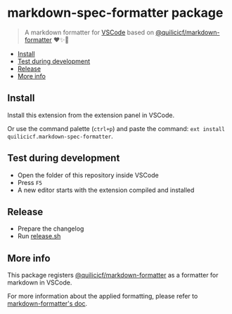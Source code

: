 <!-- Formatted by https://github.com/quilicicf/markdown-formatter -->

# markdown-spec-formatter package

> A markdown formatter for [VSCode](https://code.visualstudio.com/) based on [@quilicicf/markdown-formatter](https://github.com/quilicicf/markdown-formatter) ❤️✨🦄

<!-- TOC START min:2 max:4 -->

* [Install](#install)
* [Test during development](#test-during-development)
* [Release](#release)
* [More info](#more-info)

<!-- TOC END -->

## Install

Install this extension from the extension panel in VSCode.

Or use the command palette (`ctrl+p`) and paste the command: `ext install quilicicf.markdown-spec-formatter`.

## Test during development

* Open the folder of this repository inside VSCode
* Press `F5`
* A new editor starts with the extension compiled and installed

## Release

* Prepare the changelog
* Run [release.sh](./release.sh)

## More info

This package registers [@quilicicf/markdown-formatter](https://github.com/quilicicf/markdown-formatter) as a formatter for markdown in VSCode.

For more information about the applied formatting, please refer to [markdown-formatter's doc](https://github.com/quilicicf/markdown-formatter).
